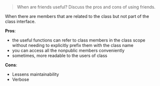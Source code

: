 > When are friends useful? Discuss the pros and cons of using friends.

When there are members that are related to the class but not part of the class interface.

**Pros**:
- the useful functions can refer to class members in the class scope without needing to explicitly prefix them with the class name
- you can access all the nonpublic members conveniently
- sometimes, more readable to the users of class

**Cons**:
- Lessens maintainability
- Verbose